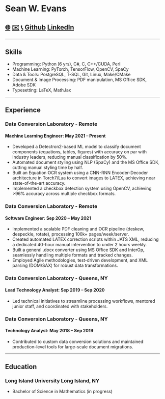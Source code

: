 # Sean W. Evans

## [🌐](SeanWEvans.com) [✉️](Sean@SeanWEvans.com) [📞](tel:+15163302517)  [Github](https://github.com/SeanWEvans) [LinkedIn](https://www.linkedin.com/in/sean-evans-49398229b/)

---

## Skills

- Programming: Python (6 yrs), C#, C, C++/CUDA, Perl
- Machine Learning: PyTorch, TensorFlow, OpenCV, SpaCy
- Data & Tools: PostgreSQL, T-SQL, Git, Linux, Make/CMake
- Document & Image Processing: PDF manipulation, MS Office SDK, Adobe SDK
- Typesetting: LaTeX, MathJax

---

## Experience

### Data Conversion Laboratory - Remote
#### Machine Learning Engineer: May 2021 – Present
- Developed a Detectron2-based ML model to classify document components (equations, tables, figures)
with accuracy on par with industry leaders, reducing manual classification by 50%.
- Automated document styling using NLP (SpaCy) and the MS Office SDK, cutting manual styling time
by half.
- Built an Equation OCR system using a CNN-RNN Encoder-Decoder architecture in Torch7/Lua to convert
images to LATEX, achieving near state-of-the-art accuracy.
- Implemented a checkbox detection system using OpenCV, achieving >96% accuracy across multiple
checkbox formats.

### Data Conversion Laboratory - Remote
#### Software Engineer: Sep 2020 – May 2021
- Implemented a scalable PDF cleaning and OCR pipeline (deskew, despeckle, rotate), processing 100k+
pages/week/server.
- Created automated LATEX correction scripts within JATS XML, reducing a dedicated 40-hour manual
intervention to under 2 hours weekly.
- Built a general .docx converter using MS Office SDK and InterOp, seamlessly handling multiple formats
and tracked changes.
- Employed Agile methodologies, test-driven development, and XML parsing (DOM/SAX) for robust data
transformations.

### Data Conversion Laboratory - Queens, NY
#### Lead Technology Analyst: Sep 2019 – Sep 2020
- Led technical initiatives to streamline processing workflows, mentored junior staff, and coordinated with
stakeholders.

### Data Conversion Laboratory - Queens, NY
#### Technology Analyst: May 2018 – Sep 2019
- Contributed to custom data conversion solutions and maintained production-level tools for large-scale
document migrations.

---

## Education
### Long Island University Long Island, NY
- Bachelor of Science in Mathematics (in progress)
